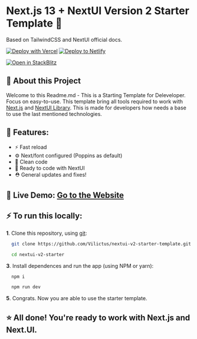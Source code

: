 #  Next.js 13 + NextUI Version 2 Starter Template 🚀
Based on TailwindCSS and NextUI official docs.

[![Deploy with Vercel](https://vercel.com/button)](https://vercel.com/import/git?s=https://github.com/Vilictus/nextui-v2-starter-template) [![Deploy to Netlify](https://www.netlify.com/img/deploy/button.svg)](https://app.netlify.com/start/deploy?repository=https://github.com/Vilictus/nextui-v2-starter-template)

[![Open in StackBlitz](https://developer.stackblitz.com/img/open_in_stackblitz.svg)](https://stackblitz.com/github/Vilictus/nextui-v2-starter-template)


## 📄 About this Project

Welcome to this Readme.md - This is a Starting Template for Deleveloper. Focus on easy-to-use. This template bring all tools required to work with  [Next.js](https://nextjs.org/) and  [NextUI Library](https://nextui.org/). This is made for developers how needs a base to use the last mentioned technologies. 


## 🍃 Features:

- ⚡ Fast reload
-  ⚙ Next/font configured (Poppins as default)
- 🎨 Clean code
- 🎉 Ready to code with NextUI
- ⛑ General updates and fixes!




## 🌵 Live Demo: [Go to the Website](https://nextui-v2-starter.vercel.app/)


## ⚡ To run this locally: 
**1**. Clone this repository, using [git](https://git-scm.com/):
```bash
  git clone https://github.com/Vilictus/nextui-v2-starter-template.git nextui-v2-starter
```
```bash
  cd nextui-v2-starter
```

**3**. Install dependences and run the app (using NPM or yarn):

```bash
  npm i 
```

```bash
  npm run dev
```

**5**. Congrats. Now you are able to use the starter template.

## ⭐ All done! You're ready to work with Next.js and Next.UI.



